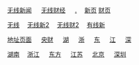 [无线新闻](
http://wowza-live.edge-global.akamai.tvb.com/newslive/smil:mobile_inews.smil/playlist.m3u8?hdnea=st=1597420304~exp=1597506704~acl=/newslive/smil:mobile_inews.smil/*~hmac=167122653490347c75c765044e0f5d30bfb40152f4eb6c80ba37ef05cbee1f23
) &emsp; [无线财经](
http://wowza-live.edge-global.akamai.tvb.com/newslive/smil:mobile_finance.smil/playlist.m3u8?hdnea=st=1597420354~exp=1597506754~acl=/newslive/smil:mobile_finance.smil/*~hmac=d7a20b1dc6686b3d07f6165cca6ba9b27c881efffd7f9b41e92c32cbbf8b2e5c
) &emsp; [.](
http://prdsecurelive.ainemo.com/live/9601f9dd836af4f6dd25350b13d6cb50.m3u8
) &emsp;[新页](
https://news.tvb.com/live/inews)  [财页](https://news.tvb.com/live/j5_ch85)

[无线](
http://m.iptv802.com/?act=play&token=1465bf72433bfc5d57970ff6e3c49659&tid=gt&id=1
) &emsp;[无线新2](
http://m.iptv802.com/?act=play&token=8564612fb54274b8e36b1dc4415944a9&tid=gt&id=9
) &emsp;[无线财2](
http://m.iptv802.com/?act=play&token=43321b505ce8074e5e39ee8b2453eb06&tid=gt&id=10
) &emsp;[有线新](
http://m.iptv805.com/?act=play&token=bfe95791aeca76dd96a19075cb8a9ddb&tid=gt&id=31
)

[地址页面](http://m.iptv223.com/?tid=gt&t=20200316) &emsp;  [央财](
http://ivi.bupt.edu.cn/hls/cctv2.m3u8
) &emsp;  [湖](
http://120.241.133.167/outlivecloud-cdn.ysp.cctv.cn/cctv/2000296203.m3u8
) &emsp;  [浙](
http://120.241.133.167/outlivecloud-cdn.ysp.cctv.cn/cctv/2000295503.m3u8
) &emsp;  [东](
http://120.241.133.167/outlivecloud-cdn.ysp.cctv.cn/cctv/2000292403.m3u8
) &emsp;  [江](
http://120.241.133.167/outlivecloud-cdn.ysp.cctv.cn/cctv/2000295603.m3u8
) &emsp;  [深](
http://120.241.133.167/outlivecloud-cdn.ysp.cctv.cn/cctv/2000292201.m3u8
) &emsp;

[湖南](
http://m.iptv805.com/?act=play&token=a06c0f1ce5582a6fa535e998b484ee1e&tid=ws&id=1
) &emsp;[浙江](
http://m.iptv805.com/?act=play&token=1545c6c574f510afeaff0efe4dad7a89&tid=ws&id=3
) &emsp; [东方](
http://m.iptv805.com/?act=play&token=8794c1dddd9d1d2f38b76e11e1d6d9b6&tid=ws&id=4
) &emsp; [江苏](
http://m.iptv805.com/?act=play&token=93398d1e6391581ba1c2040dc386e15f&tid=ws&id=2
) &emsp; [北京](
http://m.iptv805.com/?act=play&token=a24dcdac325b3598deee64ad4ca904e7&tid=ws&id=5
) &emsp; [深圳](
http://m.iptv805.com/?act=play&token=9b4fca10f6225b831f9d3eed0e7bffb0&tid=ws&id=6
) 
